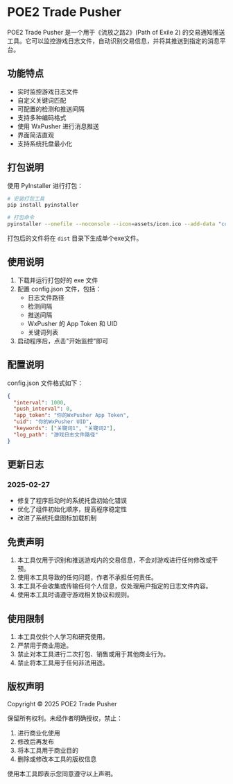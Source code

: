 # POE2 Trade Pusher

POE2 Trade Pusher 是一个用于《流放之路2》(Path of Exile 2) 的交易通知推送工具。它可以监控游戏日志文件，自动识别交易信息，并将其推送到指定的消息平台。

## 功能特点

- 实时监控游戏日志文件
- 自定义关键词匹配
- 可配置的检测和推送间隔
- 支持多种编码格式
- 使用 WxPusher 进行消息推送
- 界面简洁直观
- 支持系统托盘最小化

## 打包说明

使用 PyInstaller 进行打包：

```bash
# 安装打包工具
pip install pyinstaller

# 打包命令
pyinstaller --onefile --noconsole --icon=assets/icon.ico --add-data "config.json;." --name POE2TradePusher main.py
```

打包后的文件将在 `dist` 目录下生成单个exe文件。

## 使用说明

1. 下载并运行打包好的 exe 文件
2. 配置 config.json 文件，包括：
   - 日志文件路径
   - 检测间隔
   - 推送间隔
   - WxPusher 的 App Token 和 UID
   - 关键词列表
3. 启动程序后，点击"开始监控"即可

## 配置说明

config.json 文件格式如下：

```json
{
  "interval": 1000,
  "push_interval": 0,
  "app_token": "你的WxPusher App Token",
  "uid": "你的WxPusher UID",
  "keywords": ["关键词1", "关键词2"],
  "log_path": "游戏日志文件路径"
}
```

## 更新日志

### 2025-02-27
- 修复了程序启动时的系统托盘初始化错误
- 优化了组件初始化顺序，提高程序稳定性
- 改进了系统托盘图标加载机制

## 免责声明

1. 本工具仅用于识别和推送游戏内的交易信息，不会对游戏进行任何修改或干预。
2. 使用本工具导致的任何问题，作者不承担任何责任。
3. 本工具不会收集或传输任何个人信息，仅处理用户指定的日志文件内容。
4. 使用本工具时请遵守游戏相关协议和规则。

## 使用限制

1. 本工具仅供个人学习和研究使用。
2. 严禁用于商业用途。
3. 禁止对本工具进行二次打包、销售或用于其他商业行为。
4. 禁止将本工具用于任何非法用途。

## 版权声明

Copyright © 2025 POE2 Trade Pusher

保留所有权利。未经作者明确授权，禁止：
1. 进行商业化使用
2. 修改后再发布
3. 将本工具用于商业目的
4. 删除或修改本工具的版权信息

使用本工具即表示您同意遵守以上声明。
